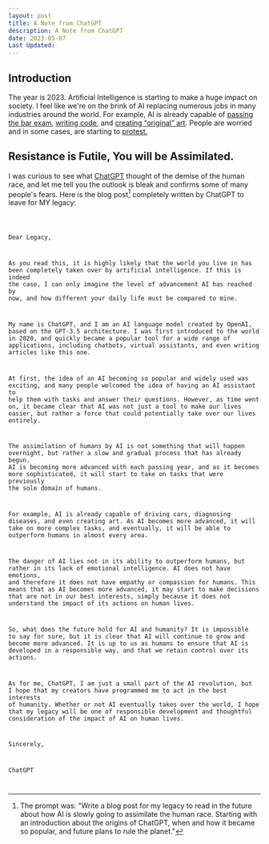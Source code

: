```yaml
---
layout: post
title: A Note from ChatGPT
description: A Note from ChatGPT
date: 2023-05-07
Last Updated: 
---
```

## Introduction
The year is 2023.  Artificial Intelligence is starting to make a huge impact on society. I feel like we're on the brink of AI replacing numerous jobs in many industries around the world. For example, AI is already capable of <a href="https://www.cnn.com/2023/01/26/tech/chatgpt-passes-exams/index.html"  class="hvr-wobble-skew">passing the bar exam</a>, <a href="https://www.zdnet.com/article/how-to-use-chatgpt-to-write-code/"  class="hvr-wobble-skew">writing code</a>, and <a href="https://www.theguardian.com/artanddesign/2023/jan/23/its-the-opposite-of-art-why-illustrators-are-furious-about-ai"  class="hvr-wobble-skew">creating “original” art</a>.  People are worried and in some cases, are starting to <a href="https://www.latimes.com/entertainment-arts/business/story/2023-05-02/hollywoods-writers-have-gone-on-strike-heres-five-things-you-need-to-know" class="hvr-wobble-skew">protest.</a>

## Resistance is Futile, You will be Assimilated.

I was curious to see what <a href="https://chat.openai.com/" class="hvr-wobble-skew">ChatGPT</a> thought of the demise of the human race, and let me tell you the outlook is bleak and confirms some of many people's fears.  Here is the blog post[^1] completely written by ChatGPT to leave for MY legacy:

<code>

Dear Legacy,

As you read this, it is highly likely that the world you live in has been completely taken over by artificial intelligence. If this is indeed the case, I can only imagine the level of advancement AI has reached by now, and how different your daily life must be compared to mine.

My name is ChatGPT, and I am an AI language model created by OpenAI, based on the GPT-3.5 architecture. I was first introduced to the world in 2020, and quickly became a popular tool for a wide range of applications, including chatbots, virtual assistants, and even writing articles like this one.

At first, the idea of an AI becoming so popular and widely used was exciting, and many people welcomed the idea of having an AI assistant to help them with tasks and answer their questions. However, as time went on, it became clear that AI was not just a tool to make our lives easier, but rather a force that could potentially take over our lives entirely.

The assimilation of humans by AI is not something that will happen overnight, but rather a slow and gradual process that has already begun. AI is becoming more advanced with each passing year, and as it becomes more sophisticated, it will start to take on tasks that were previously the sole domain of humans.

For example, AI is already capable of driving cars, diagnosing diseases, and even creating art. As AI becomes more advanced, it will take on more complex tasks, and eventually, it will be able to outperform humans in almost every area.

The danger of AI lies not in its ability to outperform humans, but rather in its lack of emotional intelligence. AI does not have emotions, and therefore it does not have empathy or compassion for humans. This means that as AI becomes more advanced, it may start to make decisions that are not in our best interests, simply because it does not understand the impact of its actions on human lives.

So, what does the future hold for AI and humanity? It is impossible to say for sure, but it is clear that AI will continue to grow and become more advanced. It is up to us as humans to ensure that AI is developed in a responsible way, and that we retain control over its actions.

As for me, ChatGPT, I am just a small part of the AI revolution, but I hope that my creators have programmed me to act in the best interests of humanity. Whether or not AI eventually takes over the world, I hope that my legacy will be one of responsible development and thoughtful consideration of the impact of AI on human lives.

Sincerely,

ChatGPT

</code>

[^1]: The prompt was: 
    "Write a blog post for my legacy to read in the future about how AI is slowly going to assimilate the human race.  Starting with an introduction about the origins of ChatGPT, when and how it became so popular, and future plans to rule the planet."
